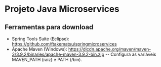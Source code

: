 # Projeto Java Microservices

## Ferramentas para download
- Spring Tools Suite (Eclipse): https://github.com/ftakematsu/springmicroservices
- Apache Maven (Windows): https://dlcdn.apache.org/maven/maven-3/3.9.2/binaries/apache-maven-3.9.2-bin.zip
-- Configura as variáveis MAVEN_PATH (raiz) e PATH (/bin).




